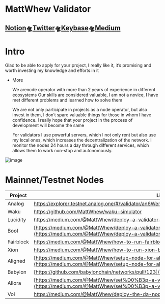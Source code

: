 # **MattWhew Validator**

## [Notion](https://mattwhew.notion.site/MattWhew-Validator-e043391911e44983a8693c15cee2c133)🛸[Twitter](https://x.com/MattWhewer)🛸[Keybase](https://keybase.io/MattWhew)🛸[Medium](https://medium.com/@MattWhew)

# Intro

Glad to be able to apply for your project, I really like it, it’s promising and worth investing my knowledge and efforts in it

- More
    
    We arenode operator with more than 2 years of experience in different ecosystems
    Our skills are considered valuable, I am not a novice, I have met different problems and learned how to solve them
    
    We are not only participate in projects as a node operator, but also invest in them, I don’t spare valuable things for those in whom I have confidence. I really hope that your project in the process of development will become the same
    
    For validators I use powerful servers, which I not only rent but also use my local ones, which increases the decentralization of the network. I monitor the nodes 24 hours a day through different services, which allows them to work non-stop and autonomously.
    
![image](https://github.com/user-attachments/assets/a3b1be03-abb8-4156-99ad-84090f96b6d5)

# Mainnet/Testnet Nodes

| Project | Link |
|----------|--------|
| Analog | https://explorer.testnet.analog.one/#/validator/an6WenAtT9mYp4Pw2wtM82tkkqy7JKFvqqWhtfYMzTxPyassL |
| Waku | https://github.com/MattWhew/waku-simulator |
| Lucidity | https://medium.com/@MattWhew/deploy-a-validator-node-for-0g-d01bdcc8307d |
| Bool | [https://medium.com/@MattWhew/deploy-a-validator-node-in-bool-network-b9bcec1c15ea](https://medium.com/@MattWhew/deploy-a-validator-node-in-bool-network-b9bcec1c15ea) |
| Fairblock | https://medium.com/@MattWhew/how-to-run-fairblock-node-847713fa8519 |
| Xion | https://medium.com/@MattWhew/how-to-run-xion-burnt-labs-bc4aedb62782 |
| Aligned | [https://medium.com/@MattWhew/setup-node-for-aligned-layer-7b702222898c](https://medium.com/@MattWhew/setup-node-for-aligned-layer-7b702222898c) |
| Babylon | [https://github.com/babylonchain/networks/pull/123](https://github.com/babylonchain/networks/pull/123) |
| Allora | [https://medium.com/@MattWhew/set%D0%B3p-a-validator-node-for-allora-network-e82b8d215de7](https://medium.com/@MattWhew/set%D0%B3p-a-validator-node-for-allora-network-e82b8d215de7) |
| Voi | https://medium.com/@MattWhew/deploy-the-da-node-in-0g-733bf1eab0ca |
